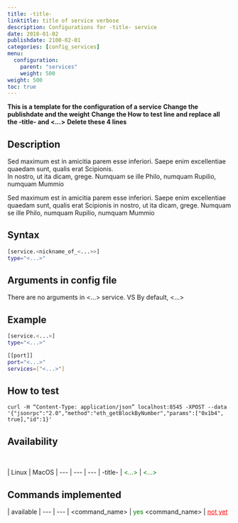 ```yaml
---
title: -title-
linktitle: title of service verbose
description: Configurations for -title- service 
date: 2018-01-02
publishdate: 2100-02-01
categories: [config_services]
menu:
  configuration:
    parent: "services"
    weight: 500
weight: 500
toc: true
---
```


**This is a template for the configuration of a service**
**Change the publishdate and the weight**
**Change the How to test line and replace all the -title- and <...>**
**Delete these 4 lines**

## Description 

Sed maximum est in amicitia parem esse inferiori. Saepe enim excellentiae quaedam sunt, qualis erat Scipionis.  
In nostro, ut ita dicam, grege. Numquam se ille Philo, numquam Rupilio, numquam Mummio 


Sed maximum est in amicitia parem esse inferiori.
Saepe enim excellentiae quaedam sunt, qualis erat Scipionis in nostro, ut ita dicam, grege. Numquam se ille Philo, numquam Rupilio, numquam Mummio 

## Syntax 

```bash
[service.<nickname_of_<...>>]
type="<...>"
```


## Arguments in config file

There are no arguments in <...> service.
VS
By default, <...> 

## Example

```bash
[service.<...>]
type="<...>"

[[port]]
port="<...>"
services=["<...>"]
```

## How to test

`curl -H “Content-Type: application/json” localhost:8545 -XPOST --data '{"jsonrpc":"2.0","method":"eth_getBlockByNumber","params":["0x1b4", true],"id":1}'`

## Availability
<br>

 | Linux | MacOS |
--- | --- | --- |
-title- | <span style="color:green"><...></span> | <span style="color:green"><...></span>



## Commands implemented

 | available |
 --- | --- |
<command_name> | <span style="color:green">yes</span> 
<command_name> | [<span style="text-decoration: underline; color:red">not yet</span>](/faq/<...>/#notification)


